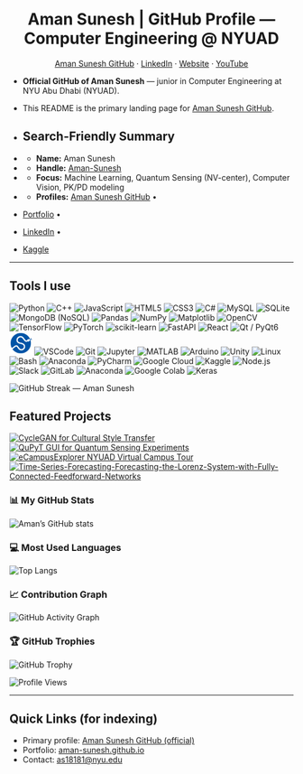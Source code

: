 <h1 align="center">Aman Sunesh | GitHub Profile — Computer Engineering @ NYUAD</h1>

<p align="center">
  <a href="https://github.com/Aman-Sunesh">Aman Sunesh GitHub</a> ·
  <a href="https://www.linkedin.com/in/aman-sunesh/">LinkedIn</a> ·
  <a href="https://aman-sunesh.github.io/">Website</a> ·
  <a href="https://www.youtube.com/@AmanSunesh">YouTube</a>
</p>

+ **Official GitHub of Aman Sunesh** — junior in Computer Engineering at NYU Abu Dhabi (NYUAD).
+ This README is the primary landing page for <a href="https://github.com/Aman-Sunesh">Aman Sunesh GitHub</a>.

+ ## Search-Friendly Summary
+ - **Name:** Aman Sunesh  
+ - **Handle:** <a href="https://github.com/Aman-Sunesh">Aman-Sunesh</a>  
+ - **Focus:** Machine Learning, Quantum Sensing (NV-center), Computer Vision, PK/PD modeling  
+ - **Profiles:** <a href="https://github.com/Aman-Sunesh">Aman Sunesh GitHub</a> • 
+   <a href="https://aman-sunesh.github.io/">Portfolio</a> • 
+   <a href="https://www.linkedin.com/in/aman-sunesh/">LinkedIn</a> • 
+   <a href="https://www.kaggle.com/amansunesh">Kaggle</a>
---

## Tools I use
<p align="left">
  <!-- Languages -->
  <img src="https://cdn.jsdelivr.net/gh/devicons/devicon/icons/python/python-original.svg" width="40" alt="Python"/>
  <img src="https://cdn.jsdelivr.net/gh/devicons/devicon/icons/cplusplus/cplusplus-original.svg" width="40" alt="C++"/>
  <img src="https://cdn.jsdelivr.net/gh/devicons/devicon/icons/javascript/javascript-original.svg" width="40" alt="JavaScript"/>
  <img src="https://cdn.jsdelivr.net/gh/devicons/devicon/icons/html5/html5-original.svg" width="40" alt="HTML5"/>
  <img src="https://cdn.jsdelivr.net/gh/devicons/devicon/icons/css3/css3-original.svg" width="40" alt="CSS3"/>
  <img src="https://cdn.jsdelivr.net/gh/devicons/devicon/icons/csharp/csharp-original.svg" width="40" alt="C#"/>
  <img src="https://cdn.jsdelivr.net/gh/devicons/devicon/icons/mysql/mysql-original.svg" width="40" alt="MySQL"/>
  <img src="https://cdn.jsdelivr.net/gh/devicons/devicon/icons/sqlite/sqlite-original.svg" width="40" alt="SQLite"/>
  <img src="https://cdn.jsdelivr.net/gh/devicons/devicon/icons/mongodb/mongodb-original.svg" width="40" alt="MongoDB (NoSQL)"/>


  <!-- Libraries/Frameworks -->
  <img src="https://cdn.jsdelivr.net/gh/devicons/devicon/icons/pandas/pandas-original.svg" width="40" alt="Pandas"/>
  <img src="https://cdn.jsdelivr.net/gh/devicons/devicon/icons/numpy/numpy-original.svg" width="40" alt="NumPy"/>
  <img src="https://cdn.jsdelivr.net/gh/devicons/devicon/icons/matplotlib/matplotlib-original.svg" width="40" alt="Matplotlib"/>
  <img src="https://cdn.jsdelivr.net/gh/devicons/devicon/icons/opencv/opencv-original.svg" width="40" alt="OpenCV"/>
  <img src="https://cdn.jsdelivr.net/gh/devicons/devicon/icons/tensorflow/tensorflow-original.svg" width="40" alt="TensorFlow"/>
  <img src="https://cdn.jsdelivr.net/gh/devicons/devicon/icons/pytorch/pytorch-original.svg" width="40" alt="PyTorch"/>
  <img src="https://cdn.jsdelivr.net/gh/devicons/devicon/icons/scikitlearn/scikitlearn-original.svg" width="40" alt="scikit-learn"/>
  <img src="https://cdn.jsdelivr.net/gh/devicons/devicon/icons/fastapi/fastapi-original.svg" width="40" alt="FastAPI"/>
  <img src="https://cdn.jsdelivr.net/gh/devicons/devicon/icons/react/react-original.svg" width="40" alt="React"/>
  <img src="https://cdn.jsdelivr.net/gh/devicons/devicon/icons/qt/qt-original.svg" width="40" alt="Qt / PyQt6"/>
  <img src="icons/scipy.svg" width="40" alt="SciPy"/>

  <!-- Tools/IDEs -->
  <img src="https://cdn.jsdelivr.net/gh/devicons/devicon/icons/vscode/vscode-original.svg" width="40" alt="VSCode"/>
  <img src="https://cdn.jsdelivr.net/gh/devicons/devicon/icons/git/git-original.svg" width="40" alt="Git"/>
  <img src="https://cdn.jsdelivr.net/gh/devicons/devicon/icons/jupyter/jupyter-original.svg" width="40" alt="Jupyter"/>
  <img src="https://cdn.jsdelivr.net/gh/devicons/devicon/icons/matlab/matlab-original.svg" width="40" alt="MATLAB"/>
  <img src="https://cdn.jsdelivr.net/gh/devicons/devicon/icons/arduino/arduino-original.svg" width="40" alt="Arduino"/>
  <img src="https://cdn.jsdelivr.net/gh/devicons/devicon/icons/unity/unity-original.svg" width="40" alt="Unity"/>
  <img src="https://cdn.jsdelivr.net/gh/devicons/devicon/icons/linux/linux-original.svg" width="40" alt="Linux"/>
  <img src="https://cdn.jsdelivr.net/gh/devicons/devicon/icons/bash/bash-original.svg" width="40" alt="Bash"/>
  <img src="https://cdn.jsdelivr.net/gh/devicons/devicon/icons/anaconda/anaconda-original.svg" width="40" alt="Anaconda"/>
  <img src="https://cdn.jsdelivr.net/gh/devicons/devicon/icons/pycharm/pycharm-original.svg" width="40" alt="PyCharm"/>

  <!-- Others -->
  <img src="https://cdn.jsdelivr.net/gh/devicons/devicon/icons/googlecloud/googlecloud-original.svg" width="40" alt="Google Cloud"/>
  <img src="https://cdn.jsdelivr.net/gh/devicons/devicon/icons/kaggle/kaggle-original.svg" width="40" alt="Kaggle"/>
  <img src="https://cdn.jsdelivr.net/gh/devicons/devicon/icons/nodejs/nodejs-original.svg" width="40" alt="Node.js"/>
  <img src="https://cdn.jsdelivr.net/gh/devicons/devicon/icons/slack/slack-original.svg" width="40" alt="Slack"/>
  <img src="https://cdn.jsdelivr.net/gh/devicons/devicon/icons/gitlab/gitlab-original.svg" width="40" alt="GitLab"/>
  <img src="https://cdn.jsdelivr.net/gh/devicons/devicon/icons/anaconda/anaconda-original.svg" width="40" alt="Anaconda"/>
  <img src="https://cdn.jsdelivr.net/gh/devicons/devicon/icons/googlecolab/googlecolab-original.svg" width="40" alt="Google Colab"/>
  <img src="https://cdn.jsdelivr.net/gh/devicons/devicon/icons/keras/keras-original.svg" width="40" alt="Keras"/>
</p>

<p>
  <img 
    src="https://github-readme-streak-stats.herokuapp.com/?user=Aman-Sunesh&theme=dark&hide_border=true" 
    alt="GitHub Streak — Aman Sunesh"
  />
</p>

## Featured Projects
<p>
  <a href="https://github.com/Aman-Sunesh/CycleGAN-for-Cultural-Style-Transfer-Translating-Bandhani-Textile-Motifs-to-Contemporary-Style">
    <img src="https://github-readme-stats.vercel.app/api/pin/?username=Aman-Sunesh&repo=CycleGAN-for-Cultural-Style-Transfer-Translating-Bandhani-Textile-Motifs-to-Contemporary-Style&theme=dark" alt="CycleGAN for Cultural Style Transfer" />
  </a>
  <a href="https://github.com/Aman-Sunesh/QuPyT-GUI-for-Quantum-Sensing-Experiments">
    <img src="https://github-readme-stats.vercel.app/api/pin/?username=Aman-Sunesh&repo=QuPyT-GUI-for-Quantum-Sensing-Experiments&theme=dark" alt="QuPyT GUI for Quantum Sensing Experiments" />
  </a>
  <a href="https://github.com/Aman-Sunesh/eCampusExplorer-NYUAD-Virtual-Campus-Tour">
    <img src="https://github-readme-stats.vercel.app/api/pin/?username=Aman-Sunesh&repo=eCampusExplorer-NYUAD-Virtual-Campus-Tour&theme=dark" alt="eCampusExplorer NYUAD Virtual Campus Tour" />
  </a>
<a href="https://github.com/Aman-Sunesh/Time-Series-Forecasting-Forecasting-the-Lorenz-System-with-Fully-Connected-Feedforward-Networks">
  <img src="https://github-readme-stats.vercel.app/api/pin/?username=Aman-Sunesh&repo=Time-Series-Forecasting-Forecasting-the-Lorenz-System-with-Fully-Connected-Feedforward-Networks&theme=dark" alt="Time-Series-Forecasting-Forecasting-the-Lorenz-System-with-Fully-Connected-Feedforward-Networks" />
</a>
  </a>
</p>

### 📊 My GitHub Stats
![Aman’s GitHub stats](https://github-readme-stats.vercel.app/api?username=Aman-Sunesh&show_icons=true&count_private=true&include_all_commits=true&theme=dark&hide_border=true&show_rank=true)

### 💻 Most Used Languages
![Top Langs](https://github-readme-stats.vercel.app/api/top-langs/?username=Aman-Sunesh&layout=compact&theme=dark&hide_border=true&langs_count=10)

### 📈 Contribution Graph
![GitHub Activity Graph](https://github-readme-activity-graph.vercel.app/graph?username=Aman-Sunesh&theme=github-compact&hide_border=true)


### 🏆 GitHub Trophies
![GitHub Trophy](https://github-profile-trophy.vercel.app/?username=Aman-Sunesh&theme=dark&no-frame=true&column=7)

![Profile Views](https://komarev.com/ghpvc/?username=Aman-Sunesh&color=0e75b6&style=flat)


---
## Quick Links (for indexing)
- Primary profile: <a href="https://github.com/Aman-Sunesh">Aman Sunesh GitHub (official)</a>  
- Portfolio: <a href="https://aman-sunesh.github.io/">aman-sunesh.github.io</a>  
- Contact: <a href="mailto:as18181@nyu.edu">as18181@nyu.edu</a>

